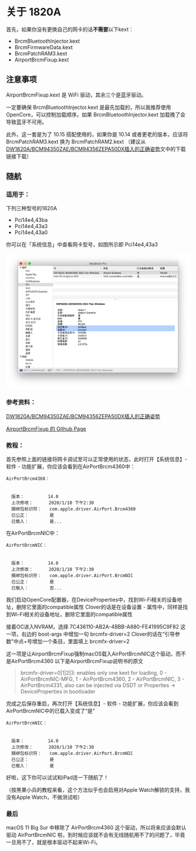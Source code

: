 # 关于 1820A

首先，如果你没有更换自己的网卡的话**不需要**以下kext：

- BrcmBluetoothInjector.kext
- BrcmFirmwareData.kext
- BrcmPatchRAM3.kext
- AirportBrcmFixup.kext

## 注意事项

AirportBrcmFixup.kext 是 WiFi 驱动，其余三个是蓝牙驱动。

一定要确保 BrcmBluetoothInjector.kext 是最先加载的，所以我推荐使用 OpenCore，可以控制加载顺序。如果 BrcmBluetoothInjector.kext 加载晚了会导致蓝牙不可用。

此外，这一套是为了 10.15 搭配使用的，如果你是 10.14 或者更老的版本，应该将 BrcmPatchRAM3.kext 换为 BrcmPatchRAM2.kext （建议从 [DW1820A/BCM94350ZAE/BCM94356ZEPA50DX插入的正确姿势](https://blog.daliansky.net/DW1820A_BCM94350ZAE-driver-inserts-the-correct-posture.html)文中的下载链接下载）

## 随航

### 适用于：
下列三种型号的1820A

- Pci14e4,43ba
- Pci14e4,43a3
- Pci14e4,43a0

你可以在「系统信息」中查看网卡型号，如图所示即 Pci14e4,43a3

![](img/1.png)

### 参考资料：

[DW1820A/BCM94350ZAE/BCM94356ZEPA50DX插入的正确姿势](https://blog.daliansky.net/DW1820A_BCM94350ZAE-driver-inserts-the-correct-posture.html)

[AirportBrcmFixup 的 Github Page](https://github.com/acidanthera/AirportBrcmFixup)

### 教程：

首先参照上面的链接将网卡调试至可以正常使用的状态，此时打开【系统信息】- 软件 - 功能扩展，你应该会看到在AirPortBrcm4360中：

```
AirPortBrcm4360：


  版本：         14.0
  上次修改：      2020/1/10 下午2:30
  捆绑包标识符：   com.apple.driver.AirPort.Brcm4360
  已公正：        是
  已载入：        是...
```

在AirPortBrcmNIC中：

```
AirPortBrcmNIC：


  版本：         14.0
  上次修改：      2020/1/10 下午2:30
  捆绑包标识符：   com.apple.driver.AirPort.BrcmNIC
  已公正：        是
  已载入：        否...
```

我们启动OpenCore配置器，在DeviceProperties中，找到Wi-Fi相关的设备地址，删除它里面的compatible属性
Clover的话是在设备设置 - 属性中，同样是找到Wi-Fi相关的设备地址，删除它里面的compatible属性

接着OC进入NVRAM，选择 7C436110-AB2A-4BBB-A880-FE41995C9F82 这一项，右边的 boot-args 中增加一句 brcmfx-driver=2 
Clover的话在“引导参数”中点+号增加一个条目，里面填上 brcmfx-driver=2 

这一项是让AirportBrcmFixup强制macOS载入AirPortBrcmNIC这个驱动，而不是AirPortBrcm4360
以下是AirportBrcmFixup说明书的原文

> brcmfx-driver=0|1|2|3: enables only one kext for loading, 0 - AirPortBrcmNIC-MFG, 1 - AirPortBrcm4360, 2 - AirPortBrcmNIC, 3 - AirPortBrcm4331, also can be injected via DSDT or Properties → DeviceProperties in bootloader

完成之后保存重启，再次打开【系统信息】- 软件 - 功能扩展，你应该会看到AirPortBrcmNIC中的已载入变成了“是”

```
AirPortBrcmNIC：


  版本：         14.0
  上次修改：      2020/1/10 下午2:30
  捆绑包标识符：   com.apple.driver.AirPort.BrcmNIC
  已公正：        是
  已载入：        是
```

好啦，这下你可以试试和iPad连一下随航了！

（按黑果小兵的教程来看，这个方法似乎也会启用对Apple Watch解锁的支持，我没有Apple Watch，不做测试啦）

### 最后

macOS 11 Big Sur 中移除了 AirPortBrcm4360 这个驱动，所以将来应该会默认驱动 AirPortBrcmNIC 啦，到时候应该就不会有无线随航用不了的问题了，毕竟一旦用不了，就是根本驱动不起来Wi-Fi。

 